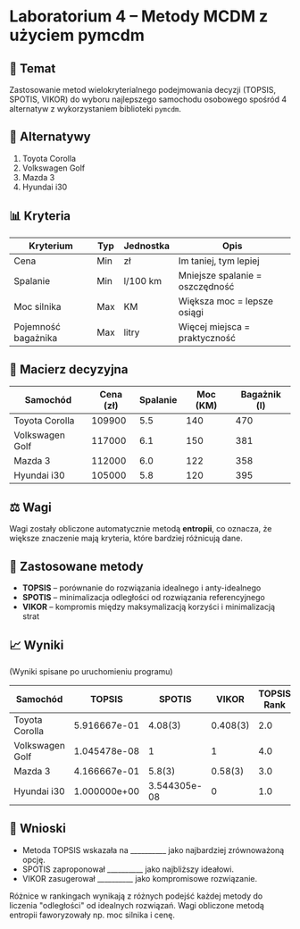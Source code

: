 # Laboratorium 4 – Metody MCDM z użyciem pymcdm

## 🎯 Temat
Zastosowanie metod wielokryterialnego podejmowania decyzji (TOPSIS, SPOTIS, VIKOR) do wyboru najlepszego samochodu osobowego spośród 4 alternatyw z wykorzystaniem biblioteki `pymcdm`.

## 🚗 Alternatywy
1. Toyota Corolla  
2. Volkswagen Golf  
3. Mazda 3  
4. Hyundai i30

## 📊 Kryteria
| Kryterium                | Typ   | Jednostka       | Opis                              |
|--------------------------|-------|------------------|------------------------------------|
| Cena                    | Min   | zł               | Im taniej, tym lepiej              |
| Spalanie                | Min   | l/100 km         | Mniejsze spalanie = oszczędność    |
| Moc silnika             | Max   | KM               | Większa moc = lepsze osiągi        |
| Pojemność bagażnika     | Max   | litry            | Więcej miejsca = praktyczność      |

## 🧮 Macierz decyzyjna

| Samochód         | Cena (zł) | Spalanie | Moc (KM) | Bagażnik (l) |
|------------------|-----------|----------|----------|--------------|
| Toyota Corolla   | 109900    | 5.5      | 140      | 470          |
| Volkswagen Golf  | 117000    | 6.1      | 150      | 381          |
| Mazda 3          | 112000    | 6.0      | 122      | 358          |
| Hyundai i30      | 105000    | 5.8      | 120      | 395          |

## ⚖️ Wagi
Wagi zostały obliczone automatycznie metodą **entropii**, co oznacza, że większe znaczenie mają kryteria, które bardziej różnicują dane.

## 🧪 Zastosowane metody
- **TOPSIS** – porównanie do rozwiązania idealnego i anty-idealnego
- **SPOTIS** – minimalizacja odległości od rozwiązania referencyjnego
- **VIKOR** – kompromis między maksymalizacją korzyści i minimalizacją strat

## 📈 Wyniki

(Wyniki spisane po uruchomieniu programu)

| Samochód         | TOPSIS | SPOTIS | VIKOR | TOPSIS Rank | SPOTIS Rank | VIKOR Rank |
|------------------|--------|--------|-------|--------------|--------------|-------------|
| Toyota Corolla   |  5.916667e-01   |  4.08(3)   |  0.408(3)  |      2.0      |      2.0       |      2.0      |
| Volkswagen Golf  |  1.045478e-08   |  1   |  1  |      4.0       |      4.0       |      4.0      |
| Mazda 3          |  4.166667e-01   |  5.8(3)   |  0.58(3)  |      3.0       |      3.0       |      3.0      |
| Hyundai i30      |  1.000000e+00   |  3.544305e-08   |  0  |      1.0       |      1.0       |      1.0      |

## 🧠 Wnioski
- Metoda TOPSIS wskazała na __________ jako najbardziej zrównoważoną opcję.
- SPOTIS zaproponował __________ jako najbliższy ideałowi.
- VIKOR zasugerował __________ jako kompromisowe rozwiązanie.

Różnice w rankingach wynikają z różnych podejść każdej metody do liczenia "odległości" od idealnych rozwiązań. Wagi obliczone metodą entropii faworyzowały np. moc silnika i cenę.
